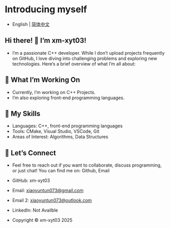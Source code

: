 # Introducing myself

* English | [简体中文](README-CN.md)

## Hi there! 👋 I’m xm-xyt03!
* I’m a passionate C++ developer. While I don’t upload projects frequently on GitHub, I love diving into challenging problems and exploring new technologies. Here’s a brief overview of what I’m all about:

## 🔭 What I’m Working On
* Currently, I’m working on C++ Projects.
* I’m also exploring front-end programming languages.
## 🌱 My Skills
* Languages: C++, front-end programming languages
* Tools: CMake, Visual Studio, VSCode, Git
* Areas of Interest: Algorithms, Data Structures
## 💬 Let’s Connect
* Feel free to reach out if you want to collaborate, discuss programming, or just chat! You can find me on: Github, Email

* GitHub: xm-xyt03
* Email: xiaoyuntun073@gmail.com
* Email 2: xiaoyuntun073@outlook.com
* LinkedIn: Not Availble

* Copyright © xm-xyt03 2025
